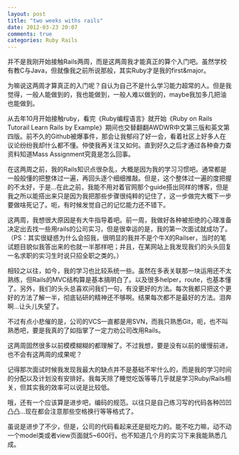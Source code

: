 ```yaml
---
layout: post
title: "two weeks withs rails"
date: 2012-03-23 20:07
comments: true
categories: Ruby Rails
---
```


并不是我刚开始接触Rails两周，而是这两周我才能真正的算个入门吧。虽然学校有教C与Java，但就像我之前所说那般，其实Ruby才是我的first&major。

为嘛说这两周才算真正的入门呢？自认为自己不是什么学习能力超常的人。但是我觉得，一般人能做到的，我也能做到，一般人难以做到的，maybe我加多几把油也能做到。

从去年10月开始接触ruby，看完《Ruby编程语言》就开始《Ruby on Rails Tutorail Learn Rails by Example》期间也交替翻翻AWDWR中文第三版和英文第四版。前不久的Github被爆事件，那会让我郁闷了好一会，看着社区上好多人在议论纷纷我却什么都不懂。仲使我再关注又如何。直到好久之后才通过各种奋力查资料知道Mass Assignment究竟是怎么回事。

在这两周之前，我的Rails知识点很杂乱，大概是因为我的学习习惯吧。通常都是一般般懂的把整体过一遍，再回头逐个细细推敲。但是，这个整体过一遍的度把握的不太好，于是...在此之前，我能不用对着官网那个guide搭出同样的博客，但是我之所以能搭出来只是因为我把那些步骤很纯粹的记住了，这一步做完大概下一步要做啥死记了。呃，有时候发觉自己的记忆能力还不错下。

这两周，我想很大原因是有大牛指导着吧。前一周，我做好各种被拒绝的心理准备决定出去找一些用rails的公司实习，但是很幸运的是，我的第一次面试就成功了。（PS：其实很疑惑为什么会招我，很明显的我并不是个牛X的Railser，当时的笔试题目貌似我答出来的也就一半那样吧；并且，在某网站上我发现我们的头头回复一名求职的实习生时说只招全职之类的。）

相较之以往，如今，我的学习也比较系统一些。虽然在多表关联那一块运用还不太熟练，但Rails的MVC结构算是基本搞明白了。以及很多helper，route，也基本懂了。另外，我们的头头总喜欢问我们一句，有没更好的方法。每次我都只把这个更好的方法了解一半，彻底钻研的精神还不够啊。结果每次都不是最好的方法。泪奔啊...让头儿失望了。

不过有点小悲催的是，公司的VCS一直都是用SVN，而我只熟悉Git，呃，也不叫熟悉吧，要是我真的了如指掌了一定力劝公司改用Rails。

这两周固然很多以前模模糊糊的都理解了。不过我想，要是没有以前的缓慢前进，也不会有这两周的成果呢？

记得那次面试时候我发现我最大的缺点并不是基础不牢什么的，而是我的学习时间的分配以及计划没有安排好。我每天除了睡觉吃饭等等几乎就是学习Ruby/Rails相关，但其实我的效率可以说是比较低。

哦，还有一个应该算是进步吧，编码的规范。以往只是自己练习写的代码各种凹凹凸凸...现在都会注意那些空格换行等等格式了。

虽说是进步了不少，但是，公司的代码看起来还是挺吃力的。能不吃力嘛，动不动一个model类或者view页面就5~600行。也不知道几个月的实习下来我能熟悉几成。
